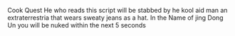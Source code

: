 Cook Quest
He who reads this script will be stabbed by he kool aid man an extraterrestria that wears sweaty jeans as a hat. In the Name of jing Dong Un you will be nuked within the next 5 seconds
